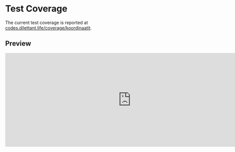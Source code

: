 # Test Coverage

The current test coverage is reported at <a href="https://codes.dilettant.life/coverage/koordinaatit/" target="coverage">codes.dilettant.life/coverage/koordinaatit</a>.

## Preview

<iframe width="800px" height="300px" style="border: 0px;" src="https://codes.dilettant.life/coverage/koordinaatit/"></iframe>
